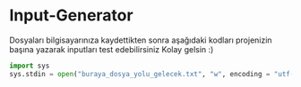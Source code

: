 # Input-Generator


Dosyaları bilgisayarınıza kaydettikten sonra aşağıdaki kodları projenizin başına yazarak inputları test edebilirsiniz
Kolay gelsin :)
```python
import sys
sys.stdin = open("buraya_dosya_yolu_gelecek.txt", "w", encoding = "utf-8")
